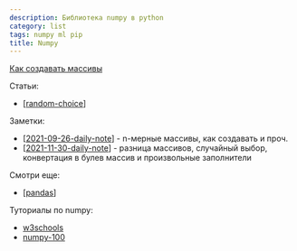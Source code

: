 ```yaml
---
description: Библиотека numpy в python
category: list
tags: numpy ml pip
title: Numpy
---
```

[Как создавать массивы](https://numpy.org/doc/stable/user/basics.creation.html)

Статьи:

- [[random-choice]]

Заметки:

- [[2021-09-26-daily-note]] - n-мерные массивы, как создавать и проч.
- [[2021-11-30-daily-note]] - разница массивов, случайный выбор, конвертация в булев массив и произвольные заполнители

Смотри еще:

- [[pandas]]

Туториалы по numpy:

- [w3schools](https://www.w3schools.com/python/numpy/default.asp)
- [numpy-100](https://github.com/rougier/numpy-100)

[//begin]: # "Autogenerated link references for markdown compatibility"
[random-choice]: random-choice "Random choice"
[2021-09-26-daily-note]: ../posts/2021-09-26-daily-note "Про переменные инстанса класса и n-мерные массивы в numpy"
[2021-11-30-daily-note]: ../posts/2021-11-30-daily-note "Diff массивов, случайный выбор, конвертация в булев массив и произвольные заполнители в numpy"
[pandas]: pandas "Pandas"
[//end]: # "Autogenerated link references"